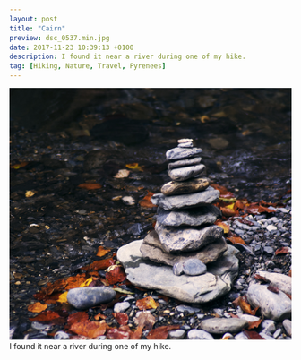 ```yaml
---
layout: post
title: "Cairn"
preview: dsc_0537.min.jpg
date: 2017-11-23 10:39:13 +0100
description: I found it near a river during one of my hike.
tag: [Hiking, Nature, Travel, Pyrenees]
---
```


![Picture 1](/assets/images/dsc_0537.min.jpg)
I found it near a river during one of my hike.

